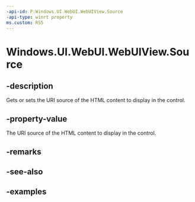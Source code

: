 ```yaml
---
-api-id: P:Windows.UI.WebUI.WebUIView.Source
-api-type: winrt property
ms.custom: RS5
---
```


<!-- Property syntax.
public Uri Source { get;  set; }
-->

# Windows.UI.WebUI.WebUIView.Source

## -description
Gets or sets the URI source of the HTML content to display in the control.

## -property-value
The URI source of the HTML content to display in the control.

## -remarks

## -see-also

## -examples

